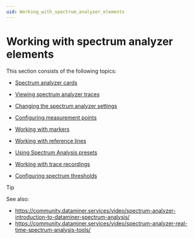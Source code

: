 ```yaml
---
uid: Working_with_spectrum_analyzer_elements
---
```


# Working with spectrum analyzer elements

This section consists of the following topics:

- [Spectrum analyzer cards](xref:Spectrum_analyzer_cards)

- [Viewing spectrum analyzer traces](xref:Viewing_spectrum_analyzer_traces)

- [Changing the spectrum analyzer settings](xref:Changing_the_spectrum_analyzer_settings)

- [Configuring measurement points](xref:Configuring_measurement_points)

- [Working with markers](xref:Working_with_markers)

- [Working with reference lines](xref:Working_with_reference_lines)

- [Using Spectrum Analysis presets](xref:Using_Spectrum_Analysis_presets)

- [Working with trace recordings](xref:Working_with_trace_recordings)

- [Configuring spectrum thresholds](xref:Configuring_spectrum_thresholds)

> [!TIP]
> See also:
> - <https://community.dataminer.services/video/spectrum-analyzer-introduction-to-dataminer-spectrum-analysis/>
> - <https://community.dataminer.services/video/spectrum-analyzer-real-time-spectrum-analysis-tools/>
